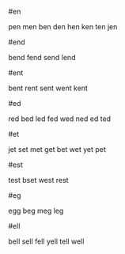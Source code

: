 #en

pen
men
ben
den
hen
ken
ten
jen

#end

bend
fend
send
lend

#ent

bent
rent
sent
went
kent

#ed

red
bed
led
fed
wed
ned
ed
ted

#et

jet
set
met
get
bet
wet
yet
pet

#est

test
bset
west
rest

#eg

egg
beg
meg
leg

#ell

bell
sell
fell
yell
tell
well


